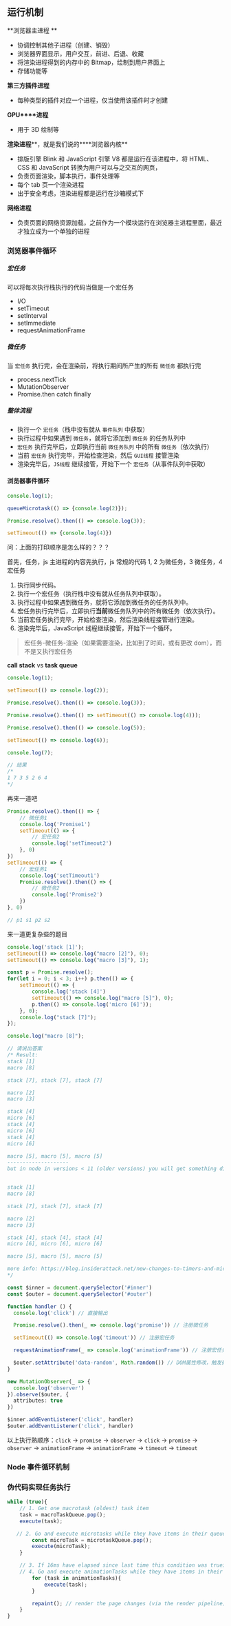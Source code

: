 ## 运行机制

**浏览器主进程 **

- 协调控制其他子进程（创建、销毁）
- 浏览器界面显示，用户交互，前进、后退、收藏
- 将渲染进程得到的内存中的 Bitmap，绘制到用户界面上
- 存储功能等

**第三方插件进程**

- 每种类型的插件对应一个进程，仅当使用该插件时才创建

**GPU****进程**

- 用于 3D 绘制等

**渲染进程****，就是我们说的****浏览器内核**

- 排版引擎 Blink 和 JavaScript 引擎 V8 都是运行在该进程中，将 HTML、CSS 和 JavaScript 转换为用户可以与之交互的网页，
- 负责页面渲染，脚本执行，事件处理等
- 每个 tab 页一个渲染进程
- 出于安全考虑，渲染进程都是运行在沙箱模式下

**网络进程**

- 负责页面的网络资源加载，之前作为一个模块运行在浏览器主进程里面，最近才独立成为一个单独的进程

### 浏览器事件循环

##### 宏任务

可以将每次执行栈执行的代码当做是一个宏任务

- I/O
- setTimeout
- setInterval
- setImmediate
- requestAnimationFrame

##### 微任务

当 `宏任务` 执行完，会在渲染前，将执行期间所产生的所有 `微任务` 都执行完

- process.nextTick
- MutationObserver
- Promise.then catch finally

##### 整体流程

- 执行一个 `宏任务`（栈中没有就从 `事件队列` 中获取）
- 执行过程中如果遇到 `微任务`，就将它添加到 `微任务` 的任务队列中
- `宏任务` 执行完毕后，立即执行当前 `微任务队列` 中的所有 `微任务`（依次执行）
- 当前 `宏任务` 执行完毕，开始检查渲染，然后 `GUI线程` 接管渲染
- 渲染完毕后，`JS线程` 继续接管，开始下一个 `宏任务`（从事件队列中获取）

#### 浏览器事件循环

```javascript
console.log(1);

queueMicrotask(() => {console.log(2)});

Promise.resolve().then(() => console.log(3));

setTimeout(() => {console.log(4)})
```

问：上面的打印顺序是怎么样的？？？

首先，任务，js 主进程的内容先执行，js 常规的代码 1, 2 为微任务，3 微任务，4 宏任务

1. 执行同步代码。
2. 执行一个宏任务（执行栈中没有就从任务队列中获取）。
3. 执行过程中如果遇到微任务，就将它添加到微任务的任务队列中。
4. 宏任务执行完毕后，立即执行**当前**微任务队列中的所有微任务（依次执行）。
5. 当前宏任务执行完毕，开始检查渲染，然后渲染线程接管进行渲染。
6. 渲染完毕后，JavaScript 线程继续接管，开始下一个循环。

> 宏任务-微任务-渲染（如果需要渲染，比如到了时间，或有更改 dom），而不是又执行宏任务

**call stack** vs **task queue**

```javascript
console.log(1);

setTimeout(() => console.log(2));

Promise.resolve().then(() => console.log(3));

Promise.resolve().then(() => setTimeout(() => console.log(4)));

Promise.resolve().then(() => console.log(5));

setTimeout(() => console.log(6));

console.log(7);

// 结果
/*
1 7 3 5 2 6 4
*/
```

再来一道吧

```typescript
Promise.resolve().then(() => {
    // 微任务1
    console.log('Promise1')
    setTimeout(() => {
        // 宏任务2
        console.log('setTimeout2')
    }, 0)
})
setTimeout(() => {
    // 宏任务1
    console.log('setTimeout1')
    Promise.resolve().then(() => {
        // 微任务2
        console.log('Promise2')
    })
}, 0)

// p1 s1 p2 s2
```

来一道更复杂些的题目

```javascript
console.log('stack [1]');
setTimeout(() => console.log("macro [2]"), 0);
setTimeout(() => console.log("macro [3]"), 1);

const p = Promise.resolve();
for(let i = 0; i < 3; i++) p.then(() => {
    setTimeout(() => {
        console.log('stack [4]')
        setTimeout(() => console.log("macro [5]"), 0);
        p.then(() => console.log('micro [6]'));
    }, 0);
    console.log("stack [7]");
});

console.log("macro [8]");

// 请说出答案
/* Result:
stack [1]
macro [8]

stack [7], stack [7], stack [7]

macro [2]
macro [3]

stack [4]
micro [6]
stack [4]
micro [6]
stack [4]
micro [6]

macro [5], macro [5], macro [5]
--------------------
but in node in versions < 11 (older versions) you will get something different


stack [1]
macro [8]

stack [7], stack [7], stack [7]

macro [2]
macro [3]

stack [4], stack [4], stack [4]
micro [6], micro [6], micro [6]

macro [5], macro [5], macro [5]

more info: https://blog.insiderattack.net/new-changes-to-timers-and-microtasks-from-node-v11-0-0-and-above-68d112743eb3
*/
```

```typescript
const $inner = document.querySelector('#inner')
const $outer = document.querySelector('#outer')

function handler () {
  console.log('click') // 直接输出

  Promise.resolve().then(_ => console.log('promise')) // 注册微任务

  setTimeout(() => console.log('timeout')) // 注册宏任务

  requestAnimationFrame(_ => console.log('animationFrame')) // 注册宏任务

  $outer.setAttribute('data-random', Math.random()) // DOM属性修改，触发微任务
}

new MutationObserver(_ => {
  console.log('observer')
}).observe($outer, {
  attributes: true
})

$inner.addEventListener('click', handler)
$outer.addEventListener('click', handler)
```

以上执行熟顺序：`click` -> `promise` -> `observer` -> `click` -> `promise` -> `observer` -> `animationFrame` -> `animationFrame` -> `timeout` -> `timeout`

### Node 事件循环机制

### 伪代码实现任务执行

```js
while (true){
    // 1. Get one macrotask (oldest) task item
    task = macroTaskQueue.pop(); 
    execute(task);

   // 2. Go and execute microtasks while they have items in their queue (including those which were added during this iteration)while (microtaskQueue.hasTasks()){
        const microTask = microtaskQueue.pop();
        execute(microTask);
    }

    // 3. If 16ms have elapsed since last time this condition was trueif (isPaintTime()){
    // 4. Go and execute animationTasks while they have items in their queue (not including those which were added during this iteration) const animationTasks = animationQueue.getTasks();
        for (task in animationTasks){
            execute(task);
        }

        repaint(); // render the page changes (via the render pipeline)
    }
}
```

